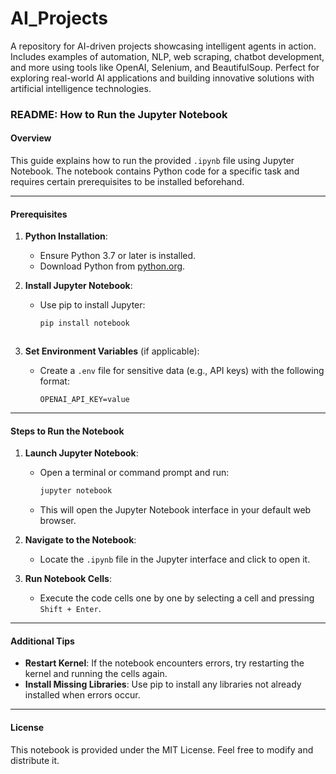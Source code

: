 # AI_Projects

A repository for AI-driven projects showcasing intelligent agents in action. Includes examples of automation, NLP, web scraping, chatbot development, and more using tools like OpenAI, Selenium, and BeautifulSoup. Perfect for exploring real-world AI applications and building innovative solutions with artificial intelligence technologies.

### **README: How to Run the Jupyter Notebook**

#### **Overview**

This guide explains how to run the provided `.ipynb` file using Jupyter Notebook. The notebook contains Python code for a specific task and requires certain prerequisites to be installed beforehand.

---

#### **Prerequisites**

1. **Python Installation**:

   - Ensure Python 3.7 or later is installed.
   - Download Python from [python.org](https://www.python.org).

2. **Install Jupyter Notebook**:

   - Use pip to install Jupyter:

     ```bash
     pip install notebook
     ```

     ```

     ```

3. **Set Environment Variables** (if applicable):
   - Create a `.env` file for sensitive data (e.g., API keys) with the following format:
     ```
     OPENAI_API_KEY=value
     ```

---

#### **Steps to Run the Notebook**

1. **Launch Jupyter Notebook**:

   - Open a terminal or command prompt and run:
     ```bash
     jupyter notebook
     ```
   - This will open the Jupyter Notebook interface in your default web browser.

2. **Navigate to the Notebook**:

   - Locate the `.ipynb` file in the Jupyter interface and click to open it.

3. **Run Notebook Cells**:
   - Execute the code cells one by one by selecting a cell and pressing `Shift + Enter`.

---

#### **Additional Tips**

- **Restart Kernel**: If the notebook encounters errors, try restarting the kernel and running the cells again.
- **Install Missing Libraries**: Use pip to install any libraries not already installed when errors occur.

---

#### **License**

This notebook is provided under the MIT License. Feel free to modify and distribute it.
